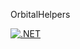 OrbitalHelpers

[![.NET](https://github.com/orbitalteapot/OrbitalHelpers/actions/workflows/dotnet.yml/badge.svg)](https://github.com/orbitalteapot/OrbitalHelpers/actions/workflows/dotnet.yml)

